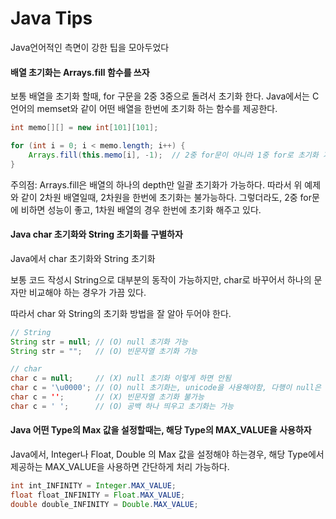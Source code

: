 # Java Tips

Java언어적인 측면이 강한 팁을 모아두었다

#### 배열 초기화는 Arrays.fill 함수를 쓰자

보통 배열을 초기화 할때, for 구문을 2중 3중으로 돌려서 초기화 한다. Java에서는 C언어의 memset와 같이 어떤 배열을 한번에 초기화 하는 함수를 제공한다.

```java
int memo[][] = new int[101][101];

for (int i = 0; i < memo.length; i++) {
    Arrays.fill(this.memo[i], -1);  // 2중 for문이 아니라 1중 for로 초기화 가능
}
```

주의점: Arrays.fill은 배열의 하나의 depth만 일괄 초기화가 가능하다. 따라서 위 예제와 같이 2차원 배열일때, 2차원을 한번에 초기화는 불가능하다. 그렇더라도, 2중 for문에 비하면 성능이 좋고, 1차원 배열의 경우 한번에 초기화 해주고 있다.

#### Java char 초기화와 String 초기화를 구별하자

Java에서 char 초기화와 String 초기화

보통 코드 작성시 String으로 대부분의 동작이 가능하지만, char로 바꾸어서 하나의 문자만 비교해야 하는 경우가 가끔 있다.

따라서 char 와 String의 초기화 방법을 잘 알아 두어야 한다.

```java
// String
String str = null; // (O) null 초기화 가능
String str = "";   // (O) 빈문자열 초기화 가능

// char
char c = null;     // (X) null 초기화 이렇게 하면 안됨
char c = '\u0000'; // (O) null 초기화는, unicode을 사용해야함, 다행이 null은 0000임, 싱글 쿼테이션 써야함
char c = '';       // (X) 빈문자열 초기화 불가능
char c = ' ';      // (O) 공백 하나 띄우고 초기화는 가능
```

#### Java 어떤 Type의 Max 값을 설정할때는, 해당 Type의 MAX\_VALUE을 사용하자

Java에서, Integer나 Float, Double 의 Max 값을 설정해야 하는경우, 해당  Type에서 제공하는 MAX\_VALUE을 사용하면 간단하게 처리 가능하다.

```java
int int_INFINITY = Integer.MAX_VALUE;
float float_INFINITY = Float.MAX_VALUE;
double double_INFINITY = Double.MAX_VALUE;
```



